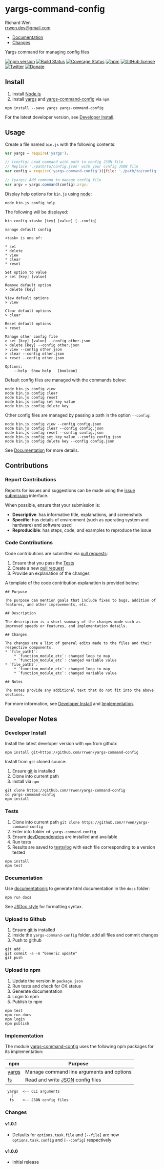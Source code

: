 # yargs-command-config

Richard Wen  
rrwen.dev@gmail.com  

* [Documentation](https://rrwen.github.io/yargs-command-config)
* [Changes](#changes)

Yargs command for managing config files

[![npm version](https://badge.fury.io/js/yargs-command-config.svg)](https://badge.fury.io/js/yargs-command-config)
[![Build Status](https://travis-ci.org/rrwen/yargs-command-config.svg?branch=master)](https://travis-ci.org/rrwen/yargs-command-config)
[![Coverage Status](https://coveralls.io/repos/github/rrwen/yargs-command-config/badge.svg?branch=master)](https://coveralls.io/github/rrwen/yargs-command-config?branch=master)
[![npm](https://img.shields.io/npm/dt/yargs-command-config.svg)](https://www.npmjs.com/package/yargs-command-config)
[![GitHub license](https://img.shields.io/github/license/rrwen/yargs-command-config.svg)](https://github.com/rrwen/yargs-command-config/blob/master/LICENSE)
[![Twitter](https://img.shields.io/twitter/url/https/github.com/rrwen/yargs-command-config.svg?style=social)](https://twitter.com/intent/tweet?text=Yargs%20command%20for%20managing%20config%20files:%20https%3A%2F%2Fgithub.com%2Frrwen%2Fyargs-command-config%20%23nodejs%20%23npm)
[![Donate](https://img.shields.io/badge/-Donate-green.svg)](https://donorbox.org/rrwen)

## Install

1. Install [Node.js](https://nodejs.org/en/) 
2. Install [yargs](https://www.npmjs.com/package/yargs) and [yargs-command-config](https://www.npmjs.com/package/yargs-command-config) via `npm `

```
npm install --save yargs yargs-command-config
```

For the latest developer version, see [Developer Install](#developer-install).

## Usage

Create a file named `bin.js` with the following contents:

```javascript
var yargs = require('yargs');

// (config) Load command with path to config JSON file
// Replace './path/to/config.json' with your config JSON file
var config = require('yargs-command-config')({file: './path/to/config.json'});

// (yargs) Add command to manage config file
var argv = yargs.command(config).argv;
```

Display help options for `bin.js` using [node](https://nodejs.org/api/cli.html):

```
node bin.js config help
```

The following will be displayed:

```
bin config <task> [key] [value] [--config]

manage default config

<task> is one of:

* set
* delete
* view
* clear
* reset

Set option to value
> set [key] [value]

Remove default option
> delete [key]

View default options
> view

Clear default options
> clear

Reset default options
> reset

Manage other config file
> set [key] [value] --config other.json
> delete [key] --config other.json
> view --config other.json
> clear --config other.json
> reset --config other.json

Options:
	--help	Show help	[boolean]
```

Default config files are managed with the commands below:

```
node bin.js config view
node bin.js config clear
node bin.js config reset
node bin.js config set key value
node bin.js config delete key
```

Other config files are managed by passing a path in the option `--config`:

```
node bin.js config view --config config.json
node bin.js config clear --config config.json
node bin.js config reset --config config.json
node bin.js config set key value --config config.json
node bin.js config delete key --config config.json
```

See [Documentation](https://rrwen.github.io/yargs-command-config) for more details.

## Contributions

### Report Contributions

Reports for issues and suggestions can be made using the [issue submission](https://github.com/rrwen/yargs-command-config/issues) interface.

When possible, ensure that your submission is:

* **Descriptive**: has informative title, explanations, and screenshots
* **Specific**: has details of environment (such as operating system and hardware) and software used
* **Reproducible**: has steps, code, and examples to reproduce the issue

### Code Contributions

Code contributions are submitted via [pull requests](https://help.github.com/articles/about-pull-requests/):

1. Ensure that you pass the [Tests](#tests)
2. Create a new [pull request](https://github.com/rrwen/yargs-command-config/pulls)
3. Provide an explanation of the changes

A template of the code contribution explanation is provided below:

```
## Purpose

The purpose can mention goals that include fixes to bugs, addition of features, and other improvements, etc.

## Description

The description is a short summary of the changes made such as improved speeds or features, and implementation details.

## Changes

The changes are a list of general edits made to the files and their respective components.
* `file_path1`:
	* `function_module_etc`: changed loop to map
	* `function_module_etc`: changed variable value
* `file_path2`:
	* `function_module_etc`: changed loop to map
	* `function_module_etc`: changed variable value

## Notes

The notes provide any additional text that do not fit into the above sections.
```

For more information, see [Developer Install](#developer-install) and [Implementation](#implementation).

## Developer Notes

### Developer Install

Install the latest developer version with `npm` from github:

```
npm install git+https://github.com/rrwen/yargs-command-config
```
  
Install from `git` cloned source:

1. Ensure [git](https://git-scm.com/) is installed
2. Clone into current path
3. Install via `npm`

```
git clone https://github.com/rrwen/yargs-command-config
cd yargs-command-config
npm install
```

### Tests

1. Clone into current path `git clone https://github.com/rrwen/yargs-command-config`
2. Enter into folder `cd yargs-command-config`
3. Ensure [devDependencies](https://docs.npmjs.com/files/package.json#devdependencies) are installed and available
4. Run tests
5. Results are saved to [tests/log](tests/log) with each file corresponding to a version tested

```
npm install
npm test
```

### Documentation

Use [documentationjs](https://www.npmjs.com/package/documentation) to generate html documentation in the `docs` folder:

```
npm run docs
```

See [JSDoc style](http://usejsdoc.org/) for formatting syntax.

### Upload to Github

1. Ensure [git](https://git-scm.com/) is installed
2. Inside the `yargs-command-config` folder, add all files and commit changes
3. Push to github

```
git add .
git commit -a -m "Generic update"
git push
```

### Upload to npm

1. Update the version in `package.json`
2. Run tests and check for OK status
3. Generate documentation
4. Login to npm
5. Publish to npm

```
npm test
npm run docs
npm login
npm publish
```

### Implementation

The module [yargs-command-config](https://www.npmjs.com/package/yargs-command-config) uses the following npm packages for its implementation:

npm | Purpose
--- | ---
[yargs](https://www.npmjs.com/package/yargs) | Manage command line arguments and options
[fs](https://nodejs.org/api/fs.html) | Read and write [JSON](https://www.json.org/) config files

```
 yargs  <-- CLI arguments
   |
  fs    <-- JSON config files
```

### Changes

#### v1.0.1

* Defaults for `options.task.file` and `[--file]` are now `options.task.config` and `[--config]` respectively

#### v1.0.0

* Initial release
